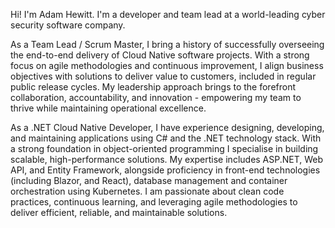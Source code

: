 Hi! I'm Adam Hewitt. I'm a developer and team lead at a world-leading cyber security software company.

As a Team Lead / Scrum Master, I bring a history of successfully overseeing the end-to-end delivery of Cloud Native software projects. With a strong focus on agile methodologies and continuous improvement, I align business objectives with solutions to deliver value to customers, included in regular public release cycles. My leadership approach brings to the forefront collaboration, accountability, and innovation - empowering my team to thrive while maintaining operational excellence.

As a .NET Cloud Native Developer, I have experience designing, developing, and maintaining applications using C# and the .NET technology stack. With a strong foundation in object-oriented programming I specialise in building scalable, high-performance solutions. My expertise includes ASP.NET, Web API, and Entity Framework, alongside proficiency in front-end technologies (including Blazor, and React), database management and container orchestration using Kubernetes. I am passionate about clean code practices, continuous learning, and leveraging agile methodologies to deliver efficient, reliable, and maintainable solutions.